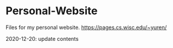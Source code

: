 # Personal-Website
Files for my personal website. https://pages.cs.wisc.edu/~yuren/

2020-12-20: update contents